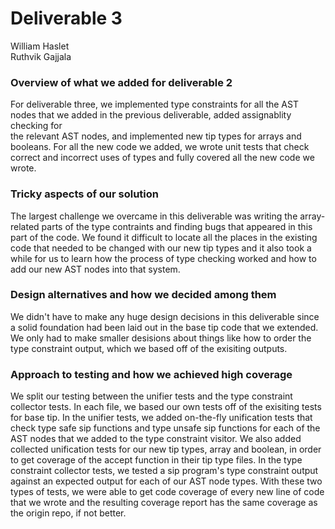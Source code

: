 # Deliverable 3

William Haslet\
Ruthvik Gajjala

### Overview of what we added for deliverable 2

For deliverable three, we implemented type constraints for all the AST nodes that we added in the previous deliverable, added assignablity checking for  
the relevant AST nodes, and implemented new tip types for arrays and booleans. For all the new code we added, we wrote unit tests that check correct and
incorrect uses of types and fully covered all the new code we wrote.

### Tricky aspects of our solution

The largest challenge we overcame in this deliverable was writing the array-related parts of the type contraints and finding bugs that appeared in 
this part of the code. We found it difficult to locate all the places in the existing code that needed to be changed with our new tip types and it also
took a while for us to learn how the process of type checking worked and how to add our new AST nodes into that system.

### Design alternatives and how we decided among them

We didn't have to make any huge design decisions in this deliverable since a solid foundation had been laid out in the base tip code that we 
extended. We only had to make smaller desisions about things like how to order the type constraint output, which we based off of the 
exisiting outputs.

### Approach to testing and how we achieved high coverage

We split our testing between the unifier tests and the type constraint collector tests. In each file, we based our own tests off of the 
exisiting tests for base tip. In the unifier tests, we added on-the-fly unification tests that check type safe sip functions and 
type unsafe sip functions for each of the AST nodes that we added to the type constraint visitor. We also added collected unification tests
for our new tip types, array and boolean, in order to get coverage of the accept function in their tip type files. In the type constraint 
collector tests, we tested a sip program's type constraint output against an expected output for each of our AST node types. With these
two types of tests, we were able to get code coverage of every new line of code that we wrote and the resulting coverage report 
has the same coverage as the origin repo, if not better.
